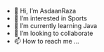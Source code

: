 - 👋 Hi, I’m AsdaanRaza
- 👀 I’m interested in Sports
- 🌱 I’m currently learning Java
- 💞️ I’m looking to collaborate 
- 📫 How to reach me ...

<!---
AsdaanRaza/AsdaanRaza is a ✨ special ✨ repository because its `README.md` (this file) appears on your GitHub profile.
You can click the Preview link to take a look at your changes.
--->
